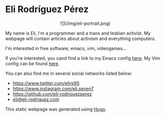 # Eli Rodríguez Pérez

<center>![](/img/eli-portrait.png)</center>

My name is Eli, I'm a programmer and a trans and lesbian activist. My webpage
will contain articles about activism and everything computers.

I'm interested in free software, emacs, vim, videogames...

If you're interested, you cand find a link to my Emacs config
[here](https://github.com/eli-rodriguezperez/dotfiles/blob/master/init.el).
My Vim config can be found
[here](https://github.com/eli-rodriguezperez/dotfiles/blob/master/.config/nvim/init.vim).

You can also find me in several social networks listed below:

 - <https://www.twitter.com/elirp95>
 - <https://www.instagram.com/eli.seven7>
 - <https://github.com/eli-rodriguezperez>
 - <eli@eli-rodriguez.com>

This static webpage was generated using [Hugo](https://gohugo.io).
